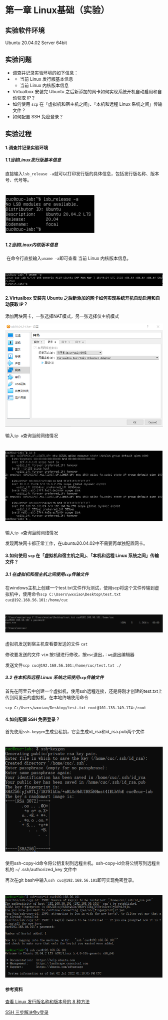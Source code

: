 # 第一章 Linux基础（实验）

## 实验软件环境

Ubuntu 20.04.02 Server 64bit

## 实验问题

- 调查并记录实验环境的如下信息：
- - 当前 Linux 发行版基本信息
  - 当前 Linux 内核版本信息
- Virtualbox 安装完 Ubuntu 之后新添加的网卡如何实现系统开机自动启用和自动获取 IP？
- 如何使用 `scp` 在「虚拟机和宿主机之间」、「本机和远程 Linux 系统之间」传输文件？
- 如何配置 SSH 免密登录？

## 实验过程

#### 1.调查并记录实验环境

#####    1.1当前Linux发行版基本信息

​    直接输入`lsb_release -a`就可以打印发行版的具体信息，包括发行版名称、版本号、代号等。


![lsb_local](img/lsb_local.png)
=======


#####     1.2当前Linux内核版本信息

​     在命令行直接输入`uname -a`即可查看 当前 Linux 内核版本信息。

![uname_local](img/uname_local.png)
=======


#### 2.Virtualbox 安装完 Ubuntu 之后新添加的网卡如何实现系统开机自动启用和自动获取 IP？

添加两块网卡，一张选择NAT模式，另一张选择仅主机模式


![network_setting](img/network_setting.png)

输入`ip a`查询当前网络情况

![ip_a](img/ip_a.png)
=======


输入`ip a`查询当前网络情况

发现两块网卡都正常工作，在ubuntu20.04.02中不需要再单独配置网卡。

#### 3.如何使用 `scp` 在「虚拟机和宿主机之间」、「本机和远程 Linux 系统之间」传输文件？

#####      3.1 在虚拟机和宿主机之间使用`scp`传输文件

在windows主机上创建一个test.txt文件作为测试，使用scp将这个文件传输到虚拟机中，使用命令`scp C:\Users\wxxiao\Desktop\test.txt cuc@192.168.56.101:/home/cuc`


![scp_to_vm](img/scp_to_vm.png)
=======


虚拟机发送到宿主机查看要发送的文件  `cat`

修改要发送的文件 `vim`  按` I `键进行修改，按`esc`退出，`：wq`退出编辑器

发送文件`scp cuc@192.168.56.101:/home/cuc/test.txt ./`

#####     3.2 在本机和远程 Linux 系统之间使用`scp`传输文件

首先在阿里云中创建一个虚拟机，使用ssh远程连接，还是将刚才创建的test.txt上传到阿里云的虚拟机，在本地终端使用命令

`scp C:/Users/wxxiao/Desktop/test.txt root@101.133.149.174:/root `

#### 4.如何配置 SSH 免密登录？

首先使用`ssh-keygen`生成公私钥，它会生成id_rsa和id_rsa.pub两个文件


![keygen](img/keygen.png)
=======


使用ssh-copy-id命令将公钥复制到远程主机。ssh-copy-id会将公钥写到远程主机的 ~/ .ssh/authorized_key 文件中

再次在git bash中输入`ssh cuc@192.168.56.101`即可实现免密登录。


![bash_login](img/bash_login.png)
=======


#### 参考资料

[查看 Linux 发行版名称和版本号的 8 种方法](https://linux.cn/article-9586-1.html)

[SSH 三步解决免y登录](https://blog.csdn.net/jeikerxiao/article/details/84105529)

